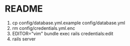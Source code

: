 # README

1. cp config/database.yml.example config/database.yml
2. rm config/credentials.yml.enc
3. EDITOR="vim" bundle exec rails credentials:edit
4. rails server
